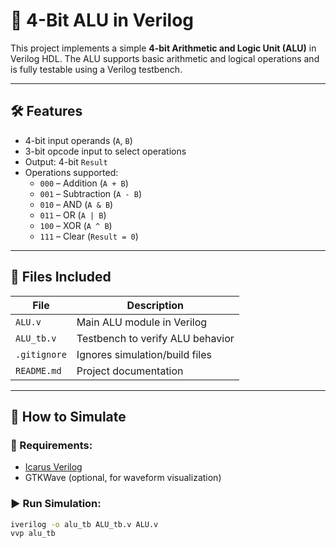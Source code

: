 # 🔢 4-Bit ALU in Verilog

This project implements a simple **4-bit Arithmetic and Logic Unit (ALU)** in Verilog HDL. The ALU supports basic arithmetic and logical operations and is fully testable using a Verilog testbench.

---

## 🛠️ Features

- 4-bit input operands (`A`, `B`)
- 3-bit opcode input to select operations
- Output: 4-bit `Result`
- Operations supported:
  - `000` – Addition (`A + B`)
  - `001` – Subtraction (`A - B`)
  - `010` – AND (`A & B`)
  - `011` – OR (`A | B`)
  - `100` – XOR (`A ^ B`)
  - `111` – Clear (`Result = 0`)

---

## 📁 Files Included

| File         | Description                      |
|--------------|----------------------------------|
| `ALU.v`      | Main ALU module in Verilog       |
| `ALU_tb.v`   | Testbench to verify ALU behavior |
| `.gitignore` | Ignores simulation/build files   |
| `README.md`  | Project documentation            |

---

## 🚀 How to Simulate

### 🔧 Requirements:
- [Icarus Verilog](http://iverilog.icarus.com/)
- GTKWave (optional, for waveform visualization)

### ▶️ Run Simulation:

```bash
iverilog -o alu_tb ALU_tb.v ALU.v
vvp alu_tb


